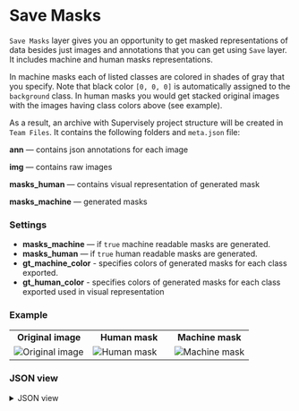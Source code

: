 # Save Masks

`Save Masks` layer gives you an opportunity to get masked representations of data besides just images and annotations that you can get using `Save` layer. It includes machine and human masks representations.

In machine masks each of listed classes are colored in shades of gray that you specify. Note that black color `[0, 0, 0]` is automatically assigned to the `background` class. In human masks you would get stacked original images with the images having class colors above (see example).

As a result, an archive with Supervisely project structure will be created in `Team Files`.
It contains the following folders and `meta.json` file:

**ann** — contains json annotations for each image

**img** — contains raw images

**masks\_human** — contains visual representation of generated mask

**masks\_machine** — generated masks

### Settings

- **masks_machine** — if `true` machine readable masks are generated.
- **masks_human** — if `true` human readable masks are generated.
- **gt\_machine\_color** - specifies colors of generated masks for each class exported.
- **gt\_human\_color** - specifies colors of generated masks for each class exported used in visual representation

### Example

<table>
<tr>
<td style="text-align:center; width:33%"><strong>Original image</strong></td>
<td style="text-align:center; width:34%"><strong>Human mask</strong></td>
<td style="text-align:center; width:33%"><strong>Machine mask</strong></td>
</tr>
<tr>
<td> <img src="https://github.com/supervisely-ecosystem/ml-nodes/assets/48913536/183e6cc6-1067-4d59-9458-00e86490af23" alt="Original image" /> </td>
<td> <img src="https://github.com/supervisely-ecosystem/ml-nodes/assets/48913536/bc822c67-eb11-4ab8-8d03-e51b9625524f" alt="Human mask" /> </td>
<td> <img src="https://github.com/supervisely-ecosystem/ml-nodes/assets/48913536/cd442328-e22f-417d-8a57-d5a2f3750858" alt="Machine mask" /> </td>
</tr>
</table>

### JSON view

<details>
  <summary>JSON view</summary>

```json
{
  "action": "save_masks",
  "src": ["$data_1"],
  "dst": "My Project",
  "settings": {
    "masks_machine": true,
    "masks_human": true,
    "gt_machine_color": {
      "kiwi": [100, 100, 100],
      "lemon": [200, 200, 200]
    },
    "gt_human_color": {
      "kiwi": [255, 0, 0],
      "lemon": [27, 0, 255]
    }
  }
}
```

</details>
